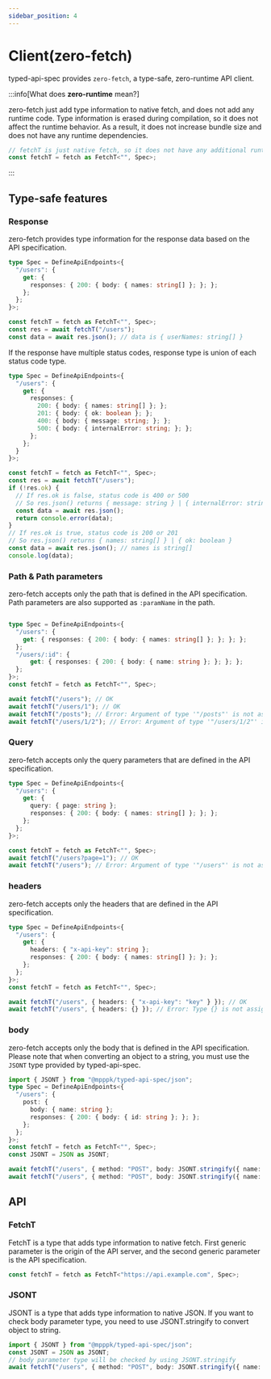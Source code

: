 ```yaml
---
sidebar_position: 4
---
```


# Client(zero-fetch)

typed-api-spec provides `zero-fetch`, a type-safe, zero-runtime API client.

:::info[What does **zero-runtime** mean?]

zero-fetch just add type information to native fetch, and does not add any runtime code.
Type information is erased during compilation, so it does not affect the runtime behavior.
As a result, it does not increase bundle size and does not have any runtime dependencies.

````typescript
// fetchT is just native fetch, so it does not have any additional runtime dependencies
const fetchT = fetch as FetchT<"", Spec>;
````

:::

## Type-safe features

### Response

zero-fetch provides type information for the response data based on the API specification.

```typescript
type Spec = DefineApiEndpoints<{
  "/users": {
    get: {
      responses: { 200: { body: { names: string[] }; }; };
    };
  };
}>;

const fetchT = fetch as FetchT<"", Spec>;
const res = await fetchT("/users");
const data = await res.json(); // data is { userNames: string[] }
```

If the response have multiple status codes, response type is union of each status code type.

```typescript
type Spec = DefineApiEndpoints<{
  "/users": {
    get: {
      responses: {
        200: { body: { names: string[] }; };
        201: { body: { ok: boolean }; };
        400: { body: { message: string; }; };
        500: { body: { internalError: string; }; };
      };
    };
  }
}>;

const fetchT = fetch as FetchT<"", Spec>;
const res = await fetchT("/users");
if (!res.ok) {
  // If res.ok is false, status code is 400 or 500
  // So res.json() returns { message: string } | { internalError: string }
  const data = await res.json();
  return console.error(data);
}
// If res.ok is true, status code is 200 or 201
// So res.json() returns { names: string[] } | { ok: boolean }
const data = await res.json(); // names is string[]
console.log(data);
```

### Path & Path parameters

zero-fetch accepts only the path that is defined in the API specification.
Path parameters are also supported as `:paramName` in the path.

```typescript

type Spec = DefineApiEndpoints<{
  "/users": {
    get: { responses: { 200: { body: { names: string[] }; }; }; };
  };
  "/users/:id": {
      get: { responses: { 200: { body: { name: string }; }; }; };
  };
}>;
const fetchT = fetch as FetchT<"", Spec>;

await fetchT("/users"); // OK
await fetchT("/users/1"); // OK
await fetchT("/posts"); // Error: Argument of type '"/posts"' is not assignable to parameter of type '"/users" | "/users/:id"'.
await fetchT("/users/1/2"); // Error: Argument of type '"/users/1/2"' is not assignable to parameter of type '"/users" | "/users/:id"'.
```

### Query

zero-fetch accepts only the query parameters that are defined in the API specification.

```typescript
type Spec = DefineApiEndpoints<{
  "/users": {
    get: {
      query: { page: string };
      responses: { 200: { body: { names: string[] }; }; };
    };
  };
}>;

const fetchT = fetch as FetchT<"", Spec>;
await fetchT("/users?page=1"); // OK
await fetchT("/users"); // Error: Argument of type '"/users"' is not assignable to parameter of type '"/users?page=${string}"'.
```

### headers

zero-fetch accepts only the headers that are defined in the API specification.

```typescript
type Spec = DefineApiEndpoints<{
  "/users": {
    get: {
      headers: { "x-api-key": string };
      responses: { 200: { body: { names: string[] }; }; };
    };
  };
}>;
const fetchT = fetch as FetchT<"", Spec>;

await fetchT("/users", { headers: { "x-api-key": "key" } }); // OK
await fetchT("/users", { headers: {} }); // Error: Type {} is not assignable to type '{ "x-api-key": string; }'.
```

### body

zero-fetch accepts only the body that is defined in the API specification.  
Please note that when converting an object to a string, you must use the `JSONT` type provided by typed-api-spec.

```typescript
import { JSONT } from "@mpppk/typed-api-spec/json";
type Spec = DefineApiEndpoints<{
  "/users": {
    post: {
      body: { name: string };
      responses: { 200: { body: { id: string }; }; };
    };
  };
}>;
const fetchT = fetch as FetchT<"", Spec>;
const JSONT = JSON as JSONT;

await fetchT("/users", { method: "POST", body: JSONT.stringify({ name: "name" }) }); // OK
await fetchT("/users", { method: "POST", body: JSONT.stringify({ name: 1 }) }); // Error: Type TypedString<{ userName: number; }> is not assignable to type TypedString<{ userName: string; }>
```

## API

### FetchT

FetchT is a type that adds type information to native fetch.
First generic parameter is the origin of the API server, and the second generic parameter is the API specification.

```typescript
const fetchT = fetch as FetchT<"https://api.example.com", Spec>;
```

### JSONT

JSONT is a type that adds type information to native JSON.
If you want to check body parameter type, you need to use JSONT.stringify to convert object to string.

```typescript
import { JSONT } from "@mpppk/typed-api-spec/json";
const JSONT = JSON as JSONT;
// body parameter type will be checked by using JSONT.stringify
await fetchT("/users", { method: "POST", body: JSONT.stringify({ name: "name" }) });
```


